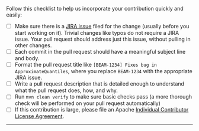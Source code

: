 Follow this checklist to help us incorporate your contribution quickly and easily:

 - [ ] Make sure there is a [JIRA issue](https://issues.apache.org/jira/projects/BEAM/issues/) filed for the change (usually before you start working on it).  Trivial changes like typos do not require a JIRA issue.  Your pull request should address just this issue, without pulling in other changes.
 - [ ] Each commit in the pull request should have a meaningful subject line and body.
 - [ ] Format the pull request title like `[BEAM-1234] Fixes bug in ApproximateQuantiles`, where you replace `BEAM-1234` with the appropriate JIRA issue.
 - [ ] Write a pull request description that is detailed enough to understand what the pull request does, how, and why.
 - [ ] Run `mvn clean verify` to make sure basic checks pass (a more thorough check will be performed on your pull request automatically)
 - [ ] If this contribution is large, please file an Apache [Individual Contributor License Agreement](https://www.apache.org/licenses/icla.pdf).

---
